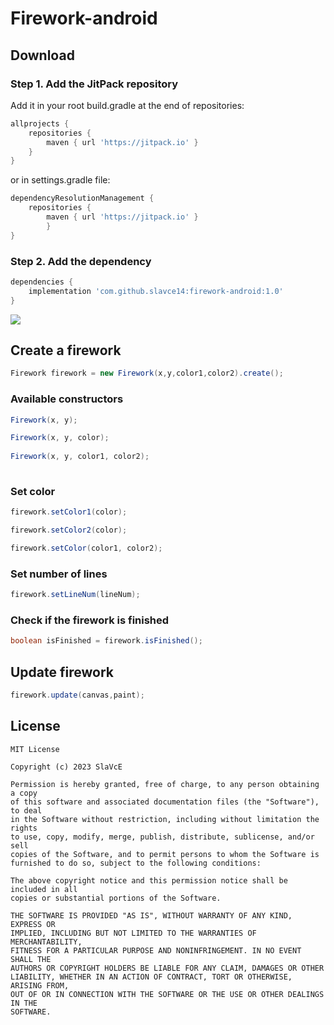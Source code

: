 # Firework-android
## Download
### Step 1. Add the JitPack repository 
Add it in your root build.gradle at the end of repositories:
```gradle
allprojects {
	repositories {
		maven { url 'https://jitpack.io' }
	}
}
```
or in settings.gradle file:

```gradle
dependencyResolutionManagement {
	repositories {
		maven { url 'https://jitpack.io' }
    	}
}
```

### Step 2. Add the dependency
```gradle
dependencies {
	implementation 'com.github.slavce14:firework-android:1.0'
}
```
[![](https://jitpack.io/v/SlaVcE14/Firework-android.svg)](https://jitpack.io/#SlaVcE14/Firework-android)

## Create a firework
```java
Firework firework = new Firework(x,y,color1,color2).create();
```
### Available constructors
```java
Firework(x, y);

Firework(x, y, color);
  
Firework(x, y, color1, color2);
 
```
### Set color
```java
firework.setColor1(color);

firework.setColor2(color);

firework.setColor(color1, color2);
```
### Set number of lines
```java
firework.setLineNum(lineNum);
```
### Check if the firework is finished
```java
boolean isFinished = firework.isFinished();
```

## Update firework
```java
firework.update(canvas,paint);

```
## License
```
MIT License

Copyright (c) 2023 SlaVcE

Permission is hereby granted, free of charge, to any person obtaining a copy
of this software and associated documentation files (the "Software"), to deal
in the Software without restriction, including without limitation the rights
to use, copy, modify, merge, publish, distribute, sublicense, and/or sell
copies of the Software, and to permit persons to whom the Software is
furnished to do so, subject to the following conditions:

The above copyright notice and this permission notice shall be included in all
copies or substantial portions of the Software.

THE SOFTWARE IS PROVIDED "AS IS", WITHOUT WARRANTY OF ANY KIND, EXPRESS OR
IMPLIED, INCLUDING BUT NOT LIMITED TO THE WARRANTIES OF MERCHANTABILITY,
FITNESS FOR A PARTICULAR PURPOSE AND NONINFRINGEMENT. IN NO EVENT SHALL THE
AUTHORS OR COPYRIGHT HOLDERS BE LIABLE FOR ANY CLAIM, DAMAGES OR OTHER
LIABILITY, WHETHER IN AN ACTION OF CONTRACT, TORT OR OTHERWISE, ARISING FROM,
OUT OF OR IN CONNECTION WITH THE SOFTWARE OR THE USE OR OTHER DEALINGS IN THE
SOFTWARE.
```
